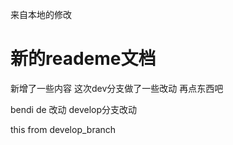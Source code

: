 来自本地的修改

# 新的reademe文档


新增了一些内容
这次dev分支做了一些改动
再点东西吧


bendi de 改动
develop分支改动

this from develop_branch